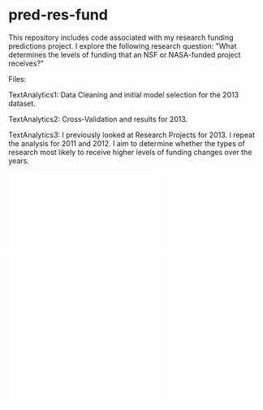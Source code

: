 pred-res-fund
=============

This repository includes code associated with my research funding predictions project. I explore the following research question: "What determines the levels of funding that an NSF or NASA-funded project receives?"

Files:


TextAnalytics1: Data Cleaning and initial model selection for the 2013 dataset.

TextAnalytics2: Cross-Validation and results for 2013.

TextAnalytics3: I previously looked at Research Projects for 2013. I repeat the analysis
for 2011 and 2012. I aim to determine whether the types of research most likely to receive higher levels of funding changes over the years.

![wordcloud2011.pdf](/Images/wordcloud2011.pdf)
![wordcloud2012.pdf](/Images/wordcloud2012.pdf)
![wordcloud2013.pdf](/Images/wordcloud2013.pdf)
